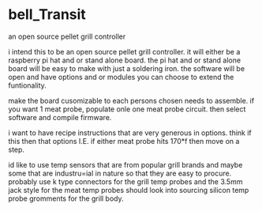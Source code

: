 # bell_Transit
an open source pellet grill controller

i intend this to be an open source pellet grill controller.
it will either be a raspberry pi hat and or stand alone board.
the pi hat and or stand alone board will be easy to make with just a soldering iron.
the software will be open and have options and or modules you can choose to extend the funtionality.

make the board cusomizable to each persons chosen needs to assemble.
if you want 1 meat probe, populate onle one meat probe circuit. then select software and compile firmware.

i want to have recipe instructions that are very generous in options.
think if this then that options
I.E. if either meat probe hits 170*f then move on a step.

id like to use temp sensors that are from popular grill brands and maybe some that are industru=ial in nature so that they are easy to procure. probably use k type connectors for the grill temp probes and the 3.5mm jack style for the meat temp probes
should look into sourcing silicon temp probe gromments for the grill body.

